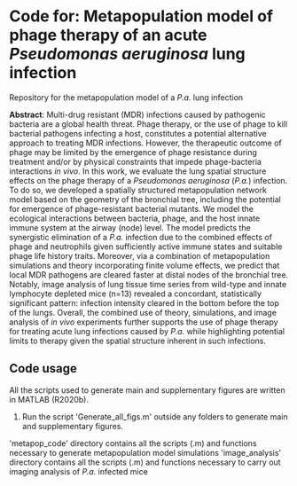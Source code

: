# Code for: Metapopulation model of phage therapy of an acute *Pseudomonas aeruginosa* lung infection
Repository for the metapopulation model of a *P.a.* lung infection

**Abstract**:
Multi-drug resistant (MDR) infections caused by pathogenic bacteria are a global health threat. Phage therapy, or the use of phage to kill bacterial pathogens infecting a host, constitutes a potential alternative approach to treating MDR infections. However, the therapeutic outcome of phage may be limited by the emergence of phage resistance during treatment and/or by physical constraints that impede phage-bacteria interactions *in vivo*. In this work, we evaluate the lung spatial structure effects on the phage therapy of a *Pseudomonas aeruginosa* (*P.a.*) infection. To do so, we developed a spatially structured metapopulation network model based on the geometry of the bronchial tree, including the potential for emergence of phage-resistant bacterial mutants. We model the ecological interactions between bacteria, phage, and the host innate immune system at the airway (node) level. The model predicts the synergistic elimination of a *P.a.* infection due to the combined effects of phage and neutrophils given sufficiently active immune states and suitable phage life history traits. Moreover, via a combination of metapopulation simulations and theory incorporating finite volume effects, we predict that local MDR pathogens are cleared faster at distal nodes of the bronchial tree. Notably, image analysis of lung tissue time series from wild-type and innate lymphocyte depleted mice (n=13) revealed a concordant, statistically significant pattern: infection intensity cleared in the bottom before the top of the lungs. Overall, the combined use of theory, simulations, and image analysis of *in vivo* experiments further supports the use of phage therapy for treating acute lung infections caused by *P.a.* while highlighting potential limits to therapy given the spatial structure inherent in such infections.

## Code usage

All the scripts used to generate main and supplementary figures are written in MATLAB (R2020b).

1. Run the script 'Generate_all_figs.m' outside any folders to generate main and supplementary figures.
 
'metapop_code' directory contains all the scripts (.m) and functions necessary to generate metapopulation model simulations
'image_analysis' directory contains all the scripts (.m) and functions necessary to carry out imaging analysis of *P.a.* infected mice

